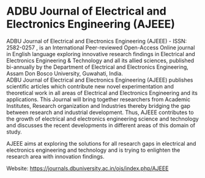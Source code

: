 # ADBU Journal of Electrical and Electronics Engineering (AJEEE)
ADBU Journal of Electrical and Electronics Engineering (AJEEE) - ISSN: 2582-0257 , is an International Peer-reviewed Open-Access Online journal in English language exploring innovative research findings in Electrical and Electronics Engineering &amp; Technology and all its allied sciences, published bi-annually by the Department of Electrical and Electronics Engineering, Assam Don Bosco University, Guwahati, India.    
ADBU Journal of Electrical and Electronics Engineering (AJEEE) publishes scientific articles which contribute new novel experimentation and theoretical work in all areas of Electrical and Electronics Engineering and its applications. This Journal will bring together researchers from Academic Institutes, Research organization and Industries thereby bridging the gap between research and industrial development. Thus, AJEEE contributes to the growth of electrical and electronics engineering science and technology and discusses the recent developments in different areas of this domain of study.   

AJEEE aims at exploring the solutions for all research gaps in electrical and electronics engineering and technology and is trying to enlighten the research area with innovation findings.

Website: https://journals.dbuniversity.ac.in/ojs/index.php/AJEEE
